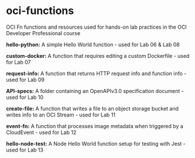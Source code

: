 # oci-functions
OCI Fn functions and resources used for hands-on lab practices in the OCI Developer Professional course

<b>hello-python:</b> A simple Hello World function - used for Lab 06 & Lab 08

<b>custom-docker:</b> A function that requires editing a custom Dockerfile - used for Lab 07

<b>request-info:</b> A function that returns HTTP request info and function info - used for Lab 09

<b>API-specs:</b> A folder containing an OpenAPIv3.0 specification document - used for Lab 10

<b>create-file:</b> A function that writes a file to an object storage bucket and writes info to an OCI Stream - used for Lab 11

<b>event-fn:</b> A function that processes image metadata when triggered by a CloudEvent - used for Lab 12

<b>hello-node-test:</b> A Node Hello World function setup for testing with Jest - used for Lab 13
